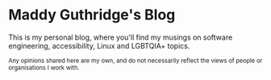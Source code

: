 # Maddy Guthridge's Blog

This is my personal blog, where you'll find my musings on software engineering, accessibility, Linux and LGBTQIA+ topics.

<small>
Any opinions shared here are my own, and do not necessarily reflect the views of people or organisations I work with.
</small>

